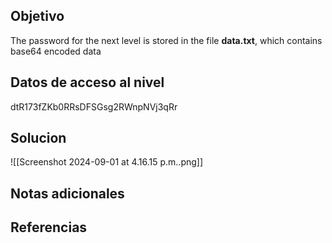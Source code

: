 ## Objetivo
The password for the next level is stored in the file **data.txt**, which contains base64 encoded data
## Datos de acceso al nivel
dtR173fZKb0RRsDFSGsg2RWnpNVj3qRr

## Solucion

![[Screenshot 2024-09-01 at 4.16.15 p.m..png]]
## Notas adicionales

## Referencias

